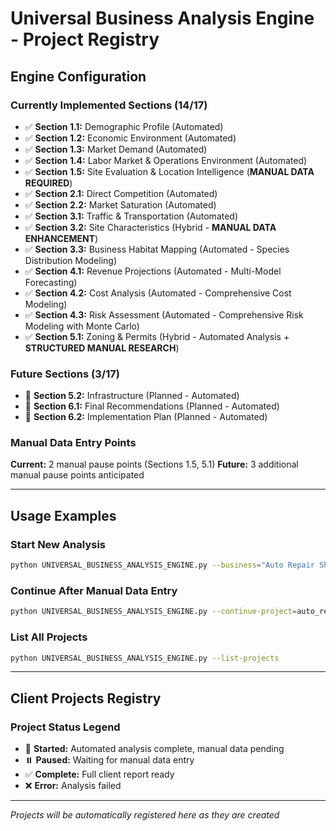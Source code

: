 # Universal Business Analysis Engine - Project Registry

## Engine Configuration

### **Currently Implemented Sections (14/17)**
- ✅ **Section 1.1:** Demographic Profile (Automated)
- ✅ **Section 1.2:** Economic Environment (Automated)  
- ✅ **Section 1.3:** Market Demand (Automated)
- ✅ **Section 1.4:** Labor Market & Operations Environment (Automated)
- ✅ **Section 1.5:** Site Evaluation & Location Intelligence (**MANUAL DATA REQUIRED**)
- ✅ **Section 2.1:** Direct Competition (Automated)
- ✅ **Section 2.2:** Market Saturation (Automated)
- ✅ **Section 3.1:** Traffic & Transportation (Automated)
- ✅ **Section 3.2:** Site Characteristics (Hybrid - **MANUAL DATA ENHANCEMENT**)
- ✅ **Section 3.3:** Business Habitat Mapping (Automated - Species Distribution Modeling)
- ✅ **Section 4.1:** Revenue Projections (Automated - Multi-Model Forecasting)
- ✅ **Section 4.2:** Cost Analysis (Automated - Comprehensive Cost Modeling)
- ✅ **Section 4.3:** Risk Assessment (Automated - Comprehensive Risk Modeling with Monte Carlo)
- ✅ **Section 5.1:** Zoning & Permits (Hybrid - Automated Analysis + **STRUCTURED MANUAL RESEARCH**)

### **Future Sections (3/17)**
- 🔄 **Section 5.2:** Infrastructure (Planned - Automated)
- 🔄 **Section 6.1:** Final Recommendations (Planned - Automated)
- 🔄 **Section 6.2:** Implementation Plan (Planned - Automated)

### **Manual Data Entry Points**
**Current:** 2 manual pause points (Sections 1.5, 5.1)
**Future:** 3 additional manual pause points anticipated

---

## Usage Examples

### **Start New Analysis**
```bash
python UNIVERSAL_BUSINESS_ANALYSIS_ENGINE.py --business="Auto Repair Shop" --address="123 Main St, Milwaukee, WI"
```

### **Continue After Manual Data Entry**
```bash
python UNIVERSAL_BUSINESS_ANALYSIS_ENGINE.py --continue-project=auto_repair_shop_milwaukee
```

### **List All Projects**
```bash
python UNIVERSAL_BUSINESS_ANALYSIS_ENGINE.py --list-projects
```

---

## Client Projects Registry

### **Project Status Legend**
- 🚀 **Started:** Automated analysis complete, manual data pending
- ⏸️ **Paused:** Waiting for manual data entry
- ✅ **Complete:** Full client report ready
- ❌ **Error:** Analysis failed

---

*Projects will be automatically registered here as they are created*